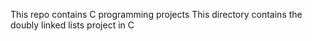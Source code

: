 This repo contains C programming projects
This directory contains the doubly linked lists project in C
